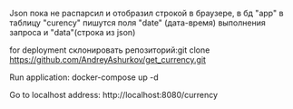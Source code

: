 Json пока не распарсил и отобразил строкой в браузере, 
в бд "app" в таблицу "curency" пишутся поля "date" (дата-время) выполнения запроса и "data"(строка из json)

for deployment
склонировать репозиторий:git clone https://github.com/AndreyAshurkov/get_currency.git

Run application: docker-compose up -d

Go to localhost address: http://localhost:8080/currency
